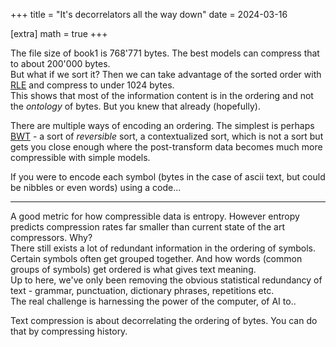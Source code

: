 +++
title = "It's decorrelators all the way down"
date = 2024-03-16

[extra]
math = true
+++

<!-- "for contrast" ? -->
The file size of book1 is 768'771 bytes. The best models can compress that to
about 200'000 bytes.  
But what if we sort it? Then we can take advantage of the sorted order with
[RLE][1] and compress to under 1024 bytes.  
This shows that most of the information content is in the ordering and not the
_ontology_ of bytes. But you knew that already (hopefully).

There are multiple ways of encoding an ordering. The simplest is perhaps
[BWT][2] - a sort of _reversible_ sort, a contextualized sort, which is not a
sort but gets you close enough where the post-transform data becomes much more
compressible with simple models.  
<!-- TODO: m03, BWT, LZ, CM info -->

If you were to encode each symbol (bytes in the case of ascii text, but could be
nibbles or even words) using a code...

---

<!-- ----------------------------------------------------------------------- -->
<!-- This is all introductory level shit. Make the article about decorrelation. -->

A good metric for how compressible data is entropy. However entropy predicts
compression rates far smaller than current state of the art compressors. Why?  
There still exists a lot of redundant information in the ordering of symbols.
Certain symbols often get grouped together. And how words (common groups of
symbols) get ordered is what gives text meaning.  
Up to here, we've only been removing the obvious statistical redundancy of text -
grammar, punctuation, dictionary phrases, repetitions etc.  
The real challenge is harnessing the power of the computer, of AI to..


Text compression is about decorrelating the ordering of bytes.
You can do that by compressing history.



[1]: https://en.wikipedia.org/wiki/Run-length_encoding
[2]: TODO:
